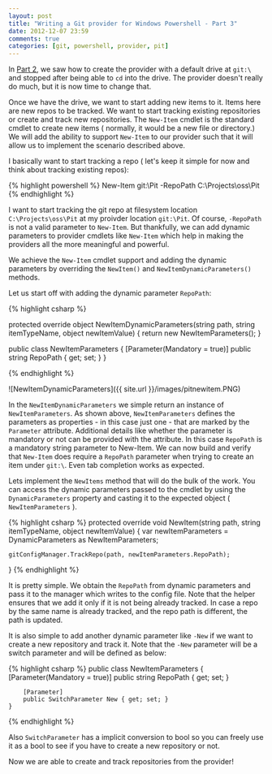 ```yaml
---
layout: post
title: "Writing a Git provider for Windows Powershell - Part 3"
date: 2012-12-07 23:59
comments: true
categories: [git, powershell, provider, pit]
---
```


In [Part 2](http://stacktoheap.com/blog/2012/12/03/writing-a-git-provider-for-windows-powershell-part-2/), we saw how to create the provider with a default drive at `git:\` and stopped after being able to `cd` into the drive. The provider doesn't really do much, but it is now time to change that.

Once we have the drive, we want to start adding new items to it. Items here are new repos to be tracked. We want to start tracking existing repositories or create and track new repositories. The `New-Item` cmdlet is the standard cmdlet to create new items ( normally, it would be a new file or directory.) We will add the ability to support `New-Item` to our provider such that it will allow us to implement the scenario described above.

I basically want to start tracking a repo ( let's keep it simple for now and think about tracking existing repos):

{% highlight powershell %}
New-Item git:\Pit -RepoPath C:\Projects\oss\Pit
{% endhighlight %}

I want to start tracking the git repo at filesystem location `C:\Projects\oss\Pit` at my proivder location `git:\Pit`. Of course, `-RepoPath` is not a valid parameter to `New-Item`. But thankfully, we can add dynamic parameters to provider cmdlets like `New-Item` which help in making the providers all the more meaningful and powerful.

We achieve the `New-Item` cmdlet support and adding the dynamic parameters by overriding the `NewItem()` and `NewItemDynamicParameters()` methods.

Let us start off with adding the dynamic parameter `RepoPath`:

{% highlight csharp %}

protected override object NewItemDynamicParameters(string path, string itemTypeName, object newItemValue)
{
    return new NewItemParameters();
}

public class NewItemParameters
{
    [Parameter(Mandatory = true)]
    public string RepoPath { get; set; }
}

{% endhighlight %}

![NewItemDynamicParameters]({{ site.url }}/images/pitnewitem.PNG)

In the `NewItemDynamicParameters` we simple return an instance of `NewItemParameters`. As shown above, `NewItemParameters` defines the parameters as properties - in this case just one - that are marked by the `Parameter` attribute. Additional details like whether the parameter is mandatory or not can be provided with the attribute. In this case `RepoPath` is a mandatory string parameter to New-Item. We can now build and verify that `New-Item` does require a `RepoPath` parameter when trying to create an item under `git:\`. Even tab completion works as expected.

Lets implement the `NewItems` method that will do the bulk of the work. You can access the dynamic parameters passed to the cmdlet by using the `DynamicParameters` property and casting it to the expected object ( `NewItemParameters` ).

{% highlight csharp %}
protected override void NewItem(string path, string itemTypeName, object newItemValue)
{
    var newItemParameters = DynamicParameters as NewItemParameters;

    gitConfigManager.TrackRepo(path, newItemParameters.RepoPath);
}
{% endhighlight %}

It is pretty simple. We obtain the `RepoPath` from dynamic parameters and pass it to the manager which writes to the config file. Note that the helper ensures that we add it only if it is not being already tracked. In case a repo by the same name is already tracked, and the repo path is different, the path is updated.

It is also simple to add another dynamic parameter like `-New` if we want to create a new repository and track it. Note that the `-New` parameter will be a switch parameter and will be defined as below:

{% highlight csharp %}
public class NewItemParameters
    {
        [Parameter(Mandatory = true)]
        public string RepoPath { get; set; }

        [Parameter]
        public SwitchParameter New { get; set; }
    }
{% endhighlight %}

Also `SwitchParameter` has a implicit conversion to bool so you can freely use it as a bool to see if you have to create a new repository or not.

Now we are able to create and track repositories from the provider!
